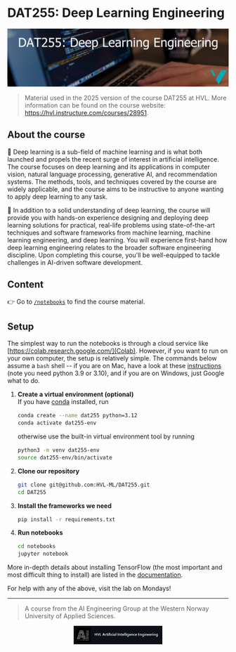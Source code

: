 # DAT255: Deep Learning Engineering

![](assets/DAT255-logo.png)

<!-- <p>
[![kaggle](./assets/kaggle.svg)](https://www.kaggle.com/alexanderlundervold/code) &nbsp;  [![Google Colab](https://colab.research.google.com/assets/colab-badge.svg)](https://colab.research.google.com/github/HVL-ML/DAT255/blob/main/) &nbsp; [![Binder](https://mybinder.org/badge_logo.svg)](https://mybinder.org/v2/gh/HVL-ML/DAT255/HEAD) &nbsp; [![nbviewer](https://raw.githubusercontent.com/jupyter/design/master/logos/Badges/nbviewer_badge.svg)](https://nbviewer.org/github/HVL-ML/DAT255/tree/main/)
</p> -->

> Material used in the 2025 version of the course DAT255 at HVL. More information can be found on the course website: https://hvl.instructure.com/courses/28951. 

## About the course
:eyes: Deep learning is a sub-field of machine learning and is what both launched and propels the recent surge of interest in artificial intelligence. The course focuses on deep learning and its applications in computer vision, natural language processing, generative AI, and recommendation systems. The methods, tools, and techniques covered by the course are widely applicable, and the course aims to be instructive to anyone wanting to apply deep learning to any task.

:eyes: In addition to a solid understanding of deep learning, the course will provide you with hands-on experience designing and deploying deep learning solutions for practical, real-life problems using state-of-the-art techniques and software frameworks from machine learning, machine learning engineering, and deep learning. You will experience first-hand how deep learning engineering relates to the broader software engineering discipline. Upon completing this course, you'll be well-equipped to tackle challenges in AI-driven software development.

## Content

:point_right: Go to [`/notebooks`](/notebooks) to find the course material. 


## Setup 

The simplest way to run the notebooks is through a cloud service like [https://colab.research.google.com/](Colab). However, if you want to run on your own computer, the setup is relatively simple. The commands below assume a `bash` shell -- if you are on Mac, have a look at these [instructions](https://developer.apple.com/metal/tensorflow-plugin/) (note you need python 3.9 or 3.10), and if you are on Windows, just Google what to do.

1. **Create a virtual environment (optional)**<br>
    If you have [conda](https://docs.conda.io/projects/conda/en/latest/user-guide/getting-started.html) installed, run 
    ```bash
    conda create --name dat255 python=3.12
    conda activate dat255-env
    ```
    otherwise use the built-in virtual environment tool by running
    ```bash
    python3 -m venv dat255-env
    source dat255-env/bin/activate
    ```
2. **Clone our repository**
    ```bash
    git clone git@github.com:HVL-ML/DAT255.git
    cd DAT255
    ```
3. **Install the frameworks we need**
    ```bash
    pip install -r requirements.txt
    ```
4. **Run notebooks**
    ```bash
    cd notebooks
    jupyter notebook
    ```

More in-depth details about installing TensorFlow (the most important and most difficult thing to install) are listed in the [documentation](https://www.tensorflow.org/install/pip).

For help with any of the above, visit the lab on Mondays!

---

> A course from the AI Engineering Group at the Western Norway University of Applied Sciences.
<center>
<a href="https://github.com/HVL-ML">
<img width=40% src="assets/AI-eng.png"></img>
</a>
</center>
